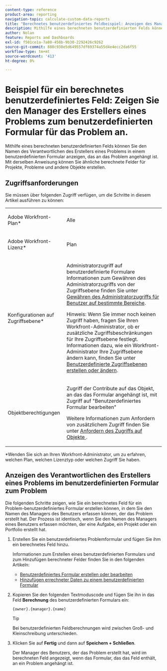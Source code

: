 ```yaml
---
content-type: reference
product-area: reporting
navigation-topic: calculate-custom-data-reports
title: "Berechnetes benutzerdefiniertes Feldbeispiel: Anzeigen des Managers des Erstellers eines Problems beim benutzerdefinierten Formular zum Problem"
description: Mithilfe eines berechneten benutzerdefinierten Felds können Sie den Namen des Verantwortlichen des Erstellers eines Problems in einem benutzerdefinierten Formular anzeigen, das an das Problem angehängt ist. Mit derselben Anweisung können Sie ähnliche berechnete Felder für Projekte, Probleme und andere Objekte erstellen.
author: Nolan
feature: Reports and Dashboards
exl-id: f501ce1a-7a80-458b-9b30-2292426c9262
source-git-commit: 888c938e5d649557df69374a55d4e4ecc2da6f55
workflow-type: tm+mt
source-wordcount: '413'
ht-degree: 0%

---
```


# Beispiel für ein berechnetes benutzerdefiniertes Feld: Zeigen Sie den Manager des Erstellers eines Problems zum benutzerdefinierten Formular für das Problem an.

Mithilfe eines berechneten benutzerdefinierten Felds können Sie den Namen des Verantwortlichen des Erstellers eines Problems in einem benutzerdefinierten Formular anzeigen, das an das Problem angehängt ist. Mit derselben Anweisung können Sie ähnliche berechnete Felder für Projekte, Probleme und andere Objekte erstellen.

<!--outdated link: 
>[!TIP]
>
>For information about additional custom text mode examples from other customers, follow the [Text Mode Reporting](https://one.workfront.com/s/topic/0TO0z000000cdHmGAI/text-mode-reporting?tabset-21363=3) topic on our Community site.
-->

## Zugriffsanforderungen

Sie müssen über folgenden Zugriff verfügen, um die Schritte in diesem Artikel ausführen zu können:

<table style="table-layout:auto"> 
 <col> 
 <col> 
 <tbody> 
  <tr> 
   <td> <p>Adobe Workfront-Plan*</p> </td> 
   <td>Alle</td> 
  </tr> 
  <tr> 
   <td> <p>Adobe Workfront-Lizenz*</p> </td> 
   <td> <p>Plan </p> </td> 
  </tr> 
  <tr data-mc-conditions=""> 
   <td>Konfigurationen auf Zugriffsebene*</td> 
   <td> <p>Administratorzugriff auf benutzerdefinierte Formulare<br>Informationen zum Gewähren des Administratorzugriffs von der Zugriffsebene finden Sie unter <a href="../../../administration-and-setup/add-users/configure-and-grant-access/grant-users-admin-access-certain-areas.md" class="MCXref xref">Gewähren des Administratorzugriffs für Benutzer auf bestimmte Bereiche</a>.</p> <p>Hinweis: Wenn Sie immer noch keinen Zugriff haben, fragen Sie Ihren Workfront-Administrator, ob er zusätzliche Zugriffsbeschränkungen für Ihre Zugriffsebene festlegt. Informationen dazu, wie ein Workfront-Administrator Ihre Zugriffsebene ändern kann, finden Sie unter <a href="../../../administration-and-setup/add-users/configure-and-grant-access/create-modify-access-levels.md" class="MCXref xref">Benutzerdefinierte Zugriffsebenen erstellen oder ändern</a>.</p> </td> 
  </tr> 
  <tr data-mc-conditions=""> 
   <td> <p>Objektberechtigungen</p> </td> 
   <td> <p>Zugriff der Contribute auf das Objekt, an das das Formular angehängt ist, mit Zugriff auf "Benutzerdefiniertes Formular bearbeiten"</p> <p>Weitere Informationen zum Anfordern von zusätzlichem Zugriff finden Sie unter <a href="../../../workfront-basics/grant-and-request-access-to-objects/request-access.md" class="MCXref xref">Anfordern des Zugriffs auf Objekte </a>.</p> </td> 
  </tr> 
 </tbody> 
</table>

&#42;Wenden Sie sich an Ihren Workfront-Administrator, um zu erfahren, welchen Plan, welchen Lizenztyp oder welchen Zugriff Sie haben.

## Anzeigen des Verantwortlichen des Erstellers eines Problems im benutzerdefinierten Formular zum Problem

Die folgenden Schritte zeigen, wie Sie ein berechnetes Feld für ein Problem-benutzerdefiniertes Formular erstellen können, in dem Sie den Namen des Managers des Benutzers erfassen können, der das Problem erstellt hat. Der Prozess ist identisch, wenn Sie den Namen des Managers eines Benutzers erfassen möchten, der eine Aufgabe, ein Projekt oder ein Portfolio erstellt hat.

1. Erstellen Sie ein benutzerdefiniertes Problemformular und fügen Sie ihm ein berechnetes Feld hinzu.

   Informationen zum Erstellen eines benutzerdefinierten Formulars und zum Hinzufügen berechneter Felder finden Sie in den folgenden Artikeln:

   * [Benutzerdefiniertes Formular erstellen oder bearbeiten](../../../administration-and-setup/customize-workfront/create-manage-custom-forms/create-or-edit-a-custom-form.md)
   * [Hinzufügen errechneter Daten zu einem benutzerdefinierten Formular](../../../administration-and-setup/customize-workfront/create-manage-custom-forms/add-calculated-data-to-custom-form.md)

1. Kopieren Sie den folgenden Textmoduscode und fügen Sie ihn in das Feld **Berechnung** des benutzerdefinierten Formulars ein:

   ```
   {owner}.{manager}.{name}
   ```

   >[!TIP]
   >
   >Bei benutzerdefinierten Feldberechnungen wird zwischen Groß- und Kleinschreibung unterschieden.

1. Klicken Sie auf **Fertig** und dann auf **Speichern + Schließen**.

   Der Manager des Benutzers, der das Problem erstellt hat, wird im berechneten Feld angezeigt, wenn das Formular, das das Feld enthält, an ein Problem angehängt ist.
